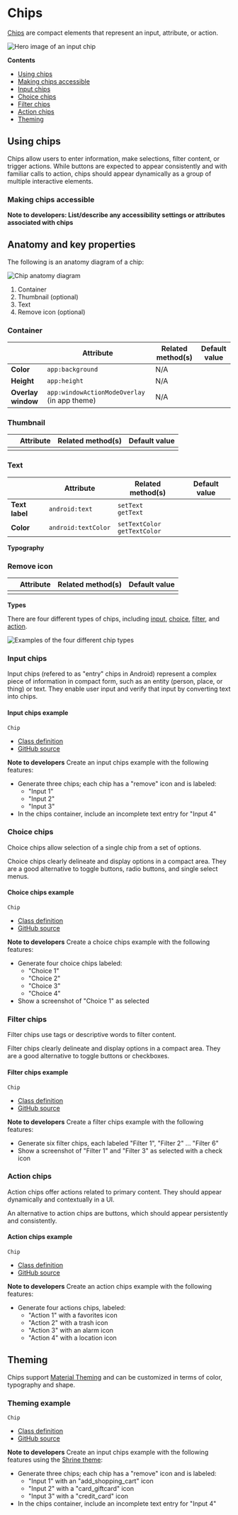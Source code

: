 <!--docs:
title: "Material chips"
layout: detail
section: components
excerpt: "Chips are compact elements that represent an input, attribute, or action."
iconId: 
path: /catalog/material-chips/
-->

# Chips

[Chips](https://material.io/components/chips) are compact elements that represent an input, attribute, or action.

![Hero image of an input chip](assets/chips-hero.png)

**Contents**

* [Using chips](#using-chips)
* [Making chips accessible](#making-chips-accessible)
* [Input chips](#input-chips)
* [Choice chips](#choice-chips)
* [Filter chips](#filter-chips)
* [Action chips](#action-chips)
* [Theming](#theming)

## Using chips


Chips allow users to enter information, make selections, filter content, or trigger actions. While buttons are expected to appear consistently and with familiar calls to action, chips should appear dynamically as a group of multiple interactive elements.



### Making chips accessible

**Note to developers: List/describe any accessibility settings or attributes associated with chips**

## Anatomy and key properties

The following is an anatomy diagram of a chip:

![Chip anatomy diagram](assets/Chips_anatomy.png)

1. Container
1. Thumbnail (optional)
1. Text
1. Remove icon (optional)

### Container


&nbsp; | Attribute | Related method(s) | Default value
------ | --------- | ----------------- | -------------
**Color** | `app:background` | N/A | 
**Height** | `app:height` | N/A | 
**Overlay window** | `app:windowActionModeOverlay` (in app theme) | N/A | 

### Thumbnail

&nbsp;         | Attribute                | Related method(s)                 | Default value
-------------- | ------------------------ | --------------------------------- | -------------
 | | | 

### Text

&nbsp;         | Attribute                | Related method(s)                 | Default value
-------------- | ------------------------ | --------------------------------- | -------------
**Text label** | `android:text`           | `setText`<br/>`getText`           | 
**Color**      | `android:textColor`      | `setTextColor`<br/>`getTextColor` | 
**Typography**


### Remove icon


&nbsp;         | Attribute                | Related method(s)                 | Default value
-------------- | ------------------------ | --------------------------------- | -------------
 | | | 

**Types**

There are four different types of chips, including [input](#input-chips), [choice](#choice-chips), [filter](#filter-chips), and [action](#action-chips).

![Examples of the four different chip types](assets/Chips_composite.png)

### Input chips

Input chips (refered to as "entry" chips in Android) represent a complex piece of information in compact form, such as an entity (person, place, or thing) or text. They enable user input and verify that input by converting text into chips.

#### Input chips example

`Chip`
* [Class definition](https://developer.android.com/reference/com/google/android/material/chip/Chip)
* [GitHub source](https://github.com/material-components/material-components-android/tree/master/lib/java/com/google/android/material/chip/Chip.java)

**Note to developers** Create an input chips example with the following features:

* Generate three chips; each chip has a "remove" icon and is labeled:
    * "Input 1"
    * "Input 2"
    * "Input 3"
* In the chips container, include an incomplete text entry for "Input 4"


### Choice chips

Choice chips allow selection of a single chip from a set of options.

Choice chips clearly delineate and display options in a compact area. They are a good alternative to toggle buttons, radio buttons, and single select menus.

#### Choice chips example

`Chip`
* [Class definition](https://developer.android.com/reference/com/google/android/material/chip/Chip)
* [GitHub source](https://github.com/material-components/material-components-android/tree/master/lib/java/com/google/android/material/chip/Chip.java)


**Note to developers** Create a choice chips example with the following features:

* Generate four choice chips labeled:
    * "Choice 1"
    * "Choice 2"
    * "Choice 3"
    * "Choice 4"
* Show a screenshot of "Choice 1" as selected

### Filter chips

Filter chips use tags or descriptive words to filter content.

Filter chips clearly delineate and display options in a compact area. They are a good alternative to toggle buttons or checkboxes.


#### Filter chips example

`Chip`
* [Class definition](https://developer.android.com/reference/com/google/android/material/chip/Chip)
* [GitHub source](https://github.com/material-components/material-components-android/tree/master/lib/java/com/google/android/material/chip/Chip.java)


**Note to developers** Create a filter chips example with the following features:

* Generate six filter chips, each labeled "Filter 1", "Filter 2" ... "Filter 6"
* Show a screenshot of "Filter 1" and "Filter 3" as selected with a check icon

### Action chips

Action chips offer actions related to primary content. They should appear dynamically and contextually in a UI.

An alternative to action chips are buttons, which should appear persistently and consistently.


#### Action chips example

`Chip`
* [Class definition](https://developer.android.com/reference/com/google/android/material/chip/Chip)
* [GitHub source](https://github.com/material-components/material-components-android/tree/master/lib/java/com/google/android/material/chip/Chip.java)


**Note to developers** Create an action chips example with the following features:

* Generate four actions chips, labeled:
    * "Action 1" with a favorites icon
    * "Action 2" with a trash icon
    * "Action 3" with an alarm icon
    * "Action 4" with a location icon


## Theming

Chips support [Material Theming](https://material.io/components/chips/#theming) and can be customized in terms of color, typography and shape.

### Theming example

`Chip`
* [Class definition](https://developer.android.com/reference/com/google/android/material/chip/Chip)
* [GitHub source](https://github.com/material-components/material-components-android/tree/master/lib/java/com/google/android/material/chip/Chip.java)


**Note to developers** Create an input chips example with the following features using the [Shrine theme](https://material.io/design/material-studies/shrine.html):

* Generate three chips; each chip has a "remove" icon and is labeled:
    * "Input 1" with an "add\_shopping\_cart" icon
    * "Input 2" with a "card\_giftcard" icon
    * "Input 3" with a "credit\_card" icon
* In the chips container, include an incomplete text entry for "Input 4"


